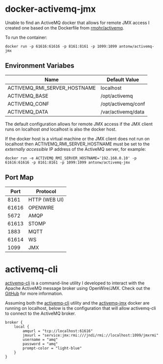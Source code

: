 # docker-activemq-jmx
Unable to find an ActiveMQ docker that allows for remote JMX access I created one based on the Dockerfile from [rmohr/activemq](https://hub.docker.com/r/rmohr/activemq/).

To run the container:
```
docker run -p 61616:61616 -p 8161:8161 -p 1099:1099 antonw/activemq-jmx
```
Environment Variabes
--------

|Name|Default Value|
|----|---|
|ACTIVEMQ_RMI_SERVER_HOSTNAME|localhost|
|ACTIVEMQ_BASE|/opt/activemq|
|ACTIVEMQ_CONF|/opt/activemq/conf|
|ACTIVEMQ_DATA|/var/activemq/data|

The default configuration allows for remote JMX access if the JMX client runs on localhost *and* localhost is also the docker host.

If the docker host is a virtual machine or the JMX client does not run on localhost then ACTIVEMQ_RMI_SERVER_HOSTNAME must be set to the *externally accessible* IP address of the ActiveMQ server, for example:
```
docker run -e ACTIVEMQ_RMI_SERVER_HOSTNAME='192.168.0.10' -p 61616:61616 -p 8161:8161 -p 1099:1099 antonw/activemq-jmx
```

Port Map
--------

|Port|Protocol|
|----|---|
|8161|HTTP (WEB UI)|
|61616|OPENWIRE|
|5672|AMQP|
|61613|STOMP|
|1883|MQTT|
|61614|WS|
|1099|JMX|

# activemq-cli
[activemq-cli](https://github.com/antonwierenga/activemq-cli) is a command-line utility I developed to interact with the Apache ActiveMQ message broker using OpenWire/JMX. Check out the [GitHub](https://github.com/antonwierenga/activemq-cli) for more information.

Assuming both the [activemq-cli](https://github.com/antonwierenga/activemq-cli) utility and the [activemq-jmx](https://hub.docker.com/r/antonw/activemq-jmx/) docker are running on localhost, below is the configuration that will allow activemq-cli to connect to the ActiveMQ broker.

```
broker {
	local {
		amqurl = "tcp://localhost:61616"
		jmxurl = "service:jmx:rmi:///jndi/rmi://localhost:1099/jmxrmi"
		username = "amq"
		password = "amq"
		prompt-color = "light-blue" 
	}
}
```
